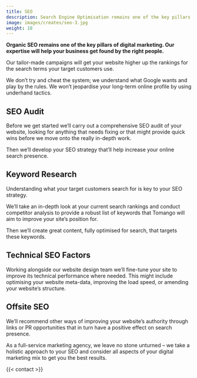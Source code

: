 ```yaml
---
title: SEO
description: Search Engine Optimisation remains one of the key pillars of digital marketing. Our expertise will help your business be found for the right searches by the right people.
image: images/creates/seo-3.jpg
weight: 10
---
```


**Organic SEO remains one of the key pillars of digital marketing. Our expertise will help your business get found by the right people.**

Our tailor-made campaigns will get your website higher up the rankings for the search terms your target customers use.

We don’t try and cheat the system; we understand what Google wants and play by the rules. We won’t jeopardise your long-term online profile by using underhand tactics.

## SEO Audit
Before we get started we’ll carry out a comprehensive SEO audit of your website, looking for anything that needs fixing or that might provide quick wins before we move onto the really in-depth work.

Then we’ll develop your SEO strategy that’ll help increase your online search presence.

## Keyword Research
Understanding what your target customers search for is key to your SEO strategy.

We’ll take an in-depth look at your current search rankings and conduct competitor analysis to provide a robust list of keywords that Tomango will aim to improve your site’s position for.

Then we’ll create great content, fully optimised for search, that targets these keywords.

## Technical SEO Factors
Working alongside our website design team we’ll fine-tune your site to improve its technical performance where needed. This might include optimising your website meta-data, improving the load speed, or amending your website’s structure.

## Offsite SEO
We’ll recommend other ways of improving your website’s authority through links or PR opportunities that in turn have a positive effect on search presence.

As a full-service marketing agency, we leave no stone unturned – we take a holistic approach to your SEO and consider all aspects of your digital marketing mix to get you the best results.

{{< contact >}}
